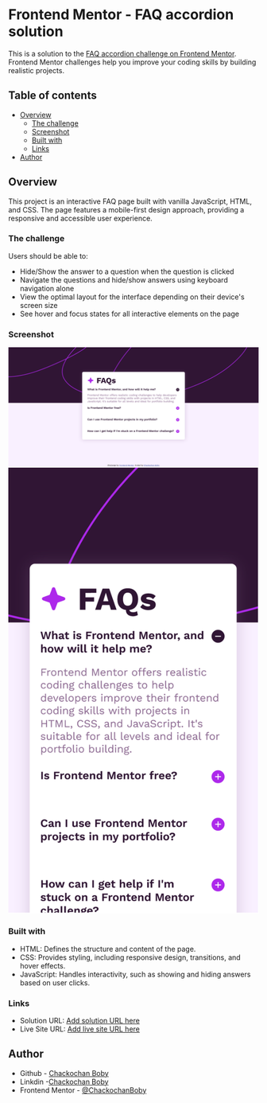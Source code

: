 # Frontend Mentor - FAQ accordion solution

This is a solution to the [FAQ accordion challenge on Frontend Mentor](https://www.frontendmentor.io/challenges/faq-accordion-wyfFdeBwBz). Frontend Mentor challenges help you improve your coding skills by building realistic projects. 

## Table of contents

- [Overview](#overview)
  - [The challenge](#the-challenge)
  - [Screenshot](#screenshot)
  - [Built with](#built-with)
  - [Links](#links)
- [Author](#author)


## Overview
This project is an interactive FAQ page built with vanilla JavaScript, HTML, and CSS. The page features a mobile-first design approach, providing a responsive and accessible user experience.

### The challenge
Users should be able to:

- Hide/Show the answer to a question when the question is clicked
- Navigate the questions and hide/show answers using keyboard navigation alone
- View the optimal layout for the interface depending on their device's screen size
- See hover and focus states for all interactive elements on the page

### Screenshot

![](./screenshots/desktop.png)
![](./screenshots/mobile.png)

### Built with

- HTML: Defines the structure and content of the page.
- CSS: Provides styling, including responsive design, transitions, and hover effects.
- JavaScript: Handles interactivity, such as showing and hiding answers based on user clicks.

### Links

- Solution URL: [Add solution URL here](https://your-solution-url.com)
- Live Site URL: [Add live site URL here](https://your-live-site-url.com)

## Author

- Github - [Chackochan Boby](https://github.com/ChackochanBoby)
- Linkdin -[Chackochan Boby](https://www.linkedin.com/in/chackochan-boby/)
- Frontend Mentor - [@ChackochanBoby](https://www.frontendmentor.io/profile/ChackochanBoby)

